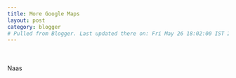 ```yaml
---
title: More Google Maps
layout: post
category: blogger
# Pulled from Blogger. Last updated there on: Fri May 26 18:02:00 IST 2006
---
```

<script src="http://maps.google.com/maps?file=api&v=2&key=ABQIAAAAZFzClZgpuGZ7n2OVWWjyPxTYrnCBaaQ9X3WZSBjs7pEgLNseJRTvhjKc6fcNBIRYL64guKY-gGIwhQ" type="text/javascript"></script><script type="text/javascript"> function map_details() { var map = new GMap2(document.getElementById("google_map_naas"));         map.addControl(new GLargeMapControl()); map.addControl(new GMapTypeControl()); map.setCenter(new GLatLng(53.2158,-6.6669),13);}</script><br /><br />Naas<br /><br /><div id="google_map_naas" style="width: 400px; height: 400px;"></div>
